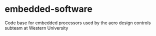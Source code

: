 # embedded-software
Code base for embedded processors used by the aero design controls subteam at Western University
